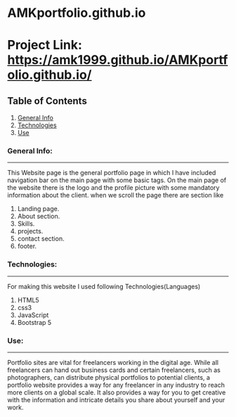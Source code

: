 # AMKportfolio.github.io
# Project Link: https://amk1999.github.io/AMKportfolio.github.io/
## Table of Contents
1. [General Info](#general-info)
2. [Technologies](#technologies)
3. [Use](#Use)

### General Info:
***
This Website page is the general portfolio page in which I have included navigation bar on the main page with some basic tags. On the main page of the website there is the logo and the profile picture with some mandatory information about the client. when we scroll the page there are section like 
1. Landing page.
2. About section.
3. Skills.
4. projects.
5. contact section.
6. footer.

### Technologies:
***
For making this website I used following Technologies(Languages)
1. HTML5
2. css3
3. JavaScript
4. Bootstrap 5

### Use:
***
   Portfolio sites are vital for freelancers working in the digital age. While all freelancers can hand out business cards and certain freelancers, such as
photographers, can distribute physical portfolios to potential clients, a portfolio website provides a way for any freelancer in any industry to reach more clients on a global scale. It also provides a way for you to get creative with the information and intricate details you share about yourself and your work.


